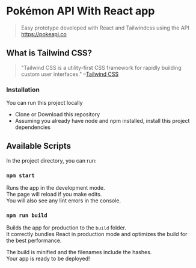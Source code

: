 # Pokémon API With React app
> Easy prototype developed with React and Tailwindcss using the API https://pokeapi.co


## What is Tailwind CSS?

> "Tailwind CSS is a utility-first CSS framework for rapidly building custom user interfaces."
> –[Tailwind CSS](https://tailwindcss.com)

### Installation
You can run this project locally

- Clone or Download this repository
- Assuming you already have node and npm installed, install this project dependencies


## Available Scripts

In the project directory, you can run:

### `npm start`

Runs the app in the development mode.<br>
The page will reload if you make edits.<br>
You will also see any lint errors in the console.

### `npm run build`

Builds the app for production to the `build` folder.<br>
It correctly bundles React in production mode and optimizes the build for the best performance.

The build is minified and the filenames include the hashes.<br>
Your app is ready to be deployed!
